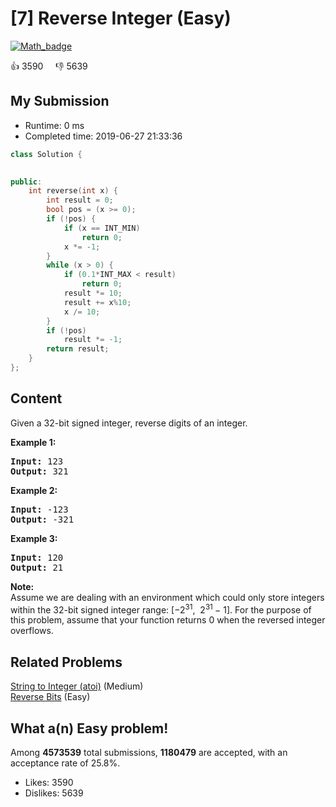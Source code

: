 # [7] Reverse Integer (Easy)

[![Math_badge](https://img.shields.io/badge/topic-Math-green.svg)](https://leetcode.com/problems/reverse-integer/) 

:+1: 3590 &nbsp; &nbsp; :thumbsdown: 5639

## My Submission

- Runtime: 0 ms
- Completed time: 2019-06-27 21:33:36

```cpp
class Solution {

    
public:
    int reverse(int x) {
        int result = 0;
        bool pos = (x >= 0);
        if (!pos) {
            if (x == INT_MIN)
                return 0;
            x *= -1;
        }
        while (x > 0) {
            if (0.1*INT_MAX < result)
                return 0;
            result *= 10;
            result += x%10;
            x /= 10;
        }
        if (!pos)
            result *= -1;
        return result;
    }
};
```

## Content
<p>Given a 32-bit signed integer, reverse digits of an integer.</p>

<p><strong>Example 1:</strong></p>

<pre>
<strong>Input:</strong> 123
<strong>Output:</strong> 321
</pre>

<p><strong>Example 2:</strong></p>

<pre>
<strong>Input:</strong> -123
<strong>Output:</strong> -321
</pre>

<p><strong>Example 3:</strong></p>

<pre>
<strong>Input:</strong> 120
<strong>Output:</strong> 21
</pre>

<p><strong>Note:</strong><br />
Assume we are dealing with an environment which could only store integers within the 32-bit signed integer range: [&minus;2<sup>31</sup>,&nbsp; 2<sup>31&nbsp;</sup>&minus; 1]. For the purpose of this problem, assume that your function returns 0 when the reversed integer overflows.</p>


## Related Problems
[String to Integer (atoi)](https://leetcode.com/problems/string-to-integer-atoi/) (Medium) <br>
[Reverse Bits](https://leetcode.com/problems/reverse-bits/) (Easy) <br>

## What a(n) Easy problem!
Among **4573539** total submissions, **1180479** are accepted, with an acceptance rate of 25.8%. <br>

- Likes: 3590
- Dislikes: 5639

